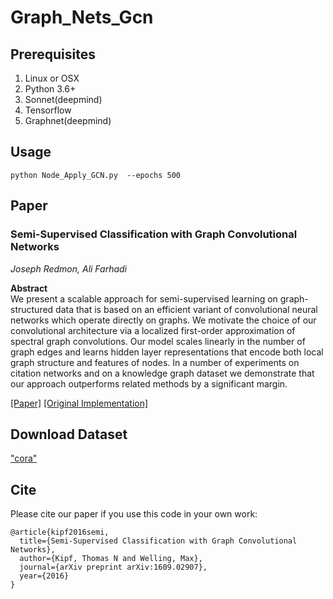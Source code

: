 # Graph_Nets_Gcn

## Prerequisites
1. Linux or OSX
2. Python 3.6+
3. Sonnet(deepmind)
4. Tensorflow
5. Graphnet(deepmind)
## Usage
```
python Node_Apply_GCN.py  --epochs 500

```

## Paper
### Semi-Supervised Classification with Graph Convolutional Networks
_Joseph Redmon, Ali Farhadi_ <br>

**Abstract** <br>
We present a scalable approach for semi-supervised learning on graph-structured data that is based on an efficient variant of convolutional neural networks which operate directly on graphs. We motivate the choice of our convolutional architecture via a localized first-order approximation of spectral graph convolutions. Our model scales linearly in the number of graph edges and learns hidden layer representations that encode both local graph structure and features of nodes. In a number of experiments on citation networks and on a knowledge graph dataset we demonstrate that our approach outperforms related methods by a significant margin.

[[Paper]](https://arxiv.org/abs/1609.02907) [[Original Implementation]](https://github.com/tkipf/pygcn)

## Download  Dataset

["cora"](https://www.dropbox.com/s/3ggdpkj7ou8svoc/cora.zip?dl=1)


## Cite

Please cite our paper if you use this code in your own work:

```
@article{kipf2016semi,
  title={Semi-Supervised Classification with Graph Convolutional Networks},
  author={Kipf, Thomas N and Welling, Max},
  journal={arXiv preprint arXiv:1609.02907},
  year={2016}
}
```

